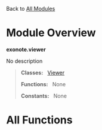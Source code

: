 Back to [All Modules](https://github.com/pyrustic/blob/master/docs/modules/README.md#readme)

# Module Overview

**exonote.viewer**
 
No description

> **Classes:** &nbsp; [Viewer](https://github.com/pyrustic/blob/master/docs/modules/content/exonote.viewer/content/classes/Viewer.md#class-viewer)
>
> **Functions:** &nbsp; None
>
> **Constants:** &nbsp; None

# All Functions



